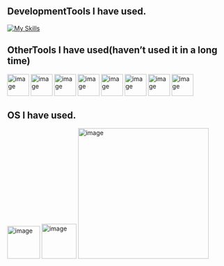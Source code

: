 ## DevelopmentTools I have used.
[![My Skills](https://skillicons.dev/icons?i=figma,nextjs,express,nodejs,postman,mysql,firebase,docker,tailwind,python&theme=light)](https://skillicons.dev)

## OtherTools I have used(haven’t used it in a long time)
<img width="50" height="50" alt="image" src="https://github.com/user-attachments/assets/cff67fe9-df17-4747-8e09-f40c0929d030" />
<img width="50" height="50" alt="image" src="https://github.com/user-attachments/assets/58c6f4b1-a1d8-40b3-8525-7a804b00f003" />
<img width="50" height="50" alt="image" src="https://github.com/user-attachments/assets/67676783-3f13-40a3-98a3-07300b4bec79" />
<img width="50" height="50" alt="image" src="https://github.com/user-attachments/assets/7f76e4e9-37f5-4d98-a6a0-7b63ca3f729c" />
<img width="50" height="50" alt="image" src="https://github.com/user-attachments/assets/1639b13b-41d2-4da5-a778-c981a44ea8b8" />
<img width="50" height="50" alt="image" src="https://github.com/user-attachments/assets/a1bd662d-8d3e-4c64-a6e5-878c85021b3d" />
<img width="50" height="50" alt="image" src="https://github.com/user-attachments/assets/c878586e-4ac6-42a1-931f-30941a70882f" />
<img width="50" height="50" alt="image" src="https://github.com/user-attachments/assets/b00ff06f-07ea-405a-9493-bab796d9d2dd" />




## OS I have used.
<img width="75" height="75" alt="image" src="https://github.com/user-attachments/assets/dae5d172-5bd0-4716-b9df-2484ffdb9cac" />
<img width="80" height="80" alt="image" src="https://github.com/user-attachments/assets/062815d7-8522-4db6-b44e-3d0c40900e74" />
<img width="300" height="300" alt="image" src="https://github.com/user-attachments/assets/d5efefe0-a1b9-46e5-9dab-d36ffa2cd4f4" />


<!--
**SupawitKaennak/SupawitKaennak** is a ✨ _special_ ✨ repository because its `README.md` (this file) appears on your GitHub profile.

Here are some ideas to get you started:

- 🔭 I’m currently working on ...
- 🌱 I’m currently learning ...
- 👯 I’m looking to collaborate on ...
- 🤔 I’m looking for help with ...
- 💬 Ask me about ...
- 📫 How to reach me: ...
- 😄 Pronouns: ...
- ⚡ Fun fact: ...
-->
